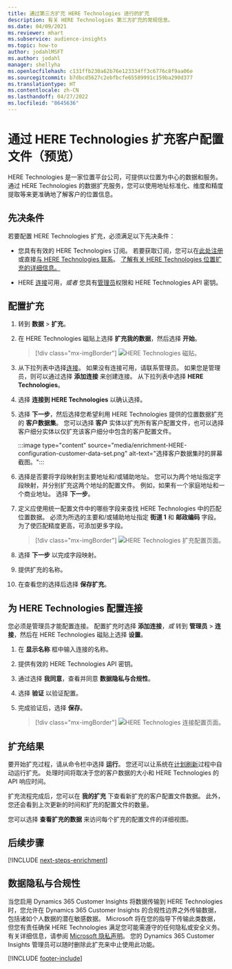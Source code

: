 ```yaml
---
title: 通过第三方扩充 HERE Technologies 进行的扩充
description: 有关 HERE Technologies 第三方扩充的常规信息。
ms.date: 04/09/2021
ms.reviewer: mhart
ms.subservice: audience-insights
ms.topic: how-to
author: jodahlMSFT
ms.author: jodahl
manager: shellyha
ms.openlocfilehash: c131ffb230a62b76e123334ff3c6776c8f9aa06e
ms.sourcegitcommit: b7dbcd5627c2ebfbcfe65589991c159ba290d377
ms.translationtype: HT
ms.contentlocale: zh-CN
ms.lasthandoff: 04/27/2022
ms.locfileid: "8645636"
---
```

# <a name="enrichment-of-customer-profiles-with-here-technologies-preview"></a>通过 HERE Technologies 扩充客户配置文件（预览）

HERE Technologies 是一家位置平台公司，可提供以位置为中心的数据和服务。 通过 HERE Technologies 的数据扩充服务，您可以使用地址标准化、维度和精度提取等来更准确地了解客户的位置信息。

## <a name="prerequisites"></a>先决条件

若要配置 HERE Technologies 扩充，必须满足以下先决条件：

- 您具有有效的 HERE Technologies 订阅。 若要获取订阅，您可以在[此处注册](https://developer.here.com/sign-up?utm_medium=referral&utm_source=Microsoft-Dynamics-CI&create=Freemium-Basic)或直接[与 HERE Technologies 联系](https://developer.here.com/help?utm_medium=referral&utm_source=Microsoft-Dynamics-CI#how-can-we-help-you)。 [了解有关 HERE Technologies 位置扩充的详细信息。](https://developer.here.com/location-enrichment?cid=Dev-MicrosoftDynamics-DB-0-Dev-&utm_source=MicrosoftDynamics&utm_medium=referral&utm_campaign=Online_Dev_ReferralMicrosoft)

- HERE [连接](connections.md)可用，*或者* 您具有[管理员](permissions.md#admin)权限和 HERE Technologies API 密钥。

## <a name="configure-the-enrichment"></a>配置扩充

1. 转到 **数据** > **扩充**。 

1. 在 HERE Technologies 磁贴上选择 **扩充我的数据**，然后选择 **开始**。

   > [!div class="mx-imgBorder"]
   > ![HERE Technologies 磁贴。](media/HERE-tile.png "HERE Technologies 磁贴")

1. 从下拉列表中选择[连接](connections.md)。 如果没有连接可用，请联系管理员。 如果您是管理员，则可以通过选择 **添加连接** 来创建连接。 从下拉列表中选择 **HERE Technologies**。 

1. 选择 **连接到 HERE Technologies** 以确认选择。

1.  选择 **下一步**，然后选择您希望利用 HERE Technologies 提供的位置数据扩充的 **客户数据集**。 您可以选择 **客户** 实体以扩充所有客户配置文件，也可以选择客户细分实体以仅扩充该客户细分中包含的客户配置文件。

    :::image type="content" source="media/enrichment-HERE-configuration-customer-data-set.png" alt-text="选择客户数据集时的屏幕截图。":::

1. 选择是否要将字段映射到主要地址和/或辅助地址。 您可以为两个地址指定字段映射，并分别扩充这两个地址的配置文件。 例如，如果有一个家庭地址和一个商业地址。 选择 **下一步**。

1. 定义应使用统一配置文件中的哪些字段来查找 HERE Technologies 中的匹配位置数据。 必须为所选的主要和/或辅助地址指定 **街道 1** 和 **邮政编码** 字段。 为了使匹配精度更高，可添加更多字段。

   > [!div class="mx-imgBorder"]
   > ![HERE Technologies 扩充配置页面。](media/enrichment-HERE-configuration.png "HERE Technologies 扩充配置页面")

1. 选择 **下一步** 以完成字段映射。

1. 提供扩充的名称。 

1. 在查看您的选择后选择 **保存扩充**。

## <a name="configure-the-connection-for-here-technologies"></a>为 HERE Technologies 配置连接 

您必须是管理员才能配置连接。 配置扩充时选择 **添加连接**，*或* 转到 **管理员** > **连接**，然后在 HERE Technologies 磁贴上选择 **设置**。

1. 在 **显示名称** 框中输入连接的名称。

1. 提供有效的 HERE Technologies API 密钥。

1. 通过选择 **我同意**，查看并同意 **数据隐私与合规性**。

1. 选择 **验证** 以验证配置。

1. 完成验证后，选择 **保存**。

   > [!div class="mx-imgBorder"]
   > ![HERE Technologies 连接配置页面。](media/enrichment-HERE-connection.png "HERE Technologies 连接配置页面")

## <a name="enrichment-results"></a>扩充结果

要开始扩充过程，请从命令栏中选择 **运行**。 您还可以让系统在[计划刷新](system.md#schedule-tab)过程中自动运行扩充。 处理时间将取决于您的客户数据的大小和 HERE Technologies 的 API 响应时间。

扩充流程完成后，您可以在 **我的扩充** 下查看新扩充的客户配置文件数据。 此外，您还会看到上次更新的时间和扩充的配置文件的数量。

您可以选择 **查看扩充的数据** 来访问每个扩充的配置文件的详细视图。

## <a name="next-steps"></a>后续步骤

[!INCLUDE [next-steps-enrichment](includes/next-steps-enrichment.md)]

## <a name="data-privacy-and-compliance"></a>数据隐私与合规性

当您启用 Dynamics 365 Customer Insights 将数据传输到 HERE Technologies 时，您允许在 Dynamics 365 Customer Insights 的合规性边界之外传输数据，包括诸如个人数据的潜在敏感数据。 Microsoft 将在您的指导下传输此类数据，但您有责任确保 HERE Technologies 满足您可能需遵守的任何隐私或安全义务。 有关详细信息，请参阅 [Microsoft 隐私声明](https://go.microsoft.com/fwlink/?linkid=396732)。
您的 Dynamics 365 Customer Insights 管理员可以随时删除此扩充来中止使用此功能。


[!INCLUDE [footer-include](includes/footer-banner.md)]
